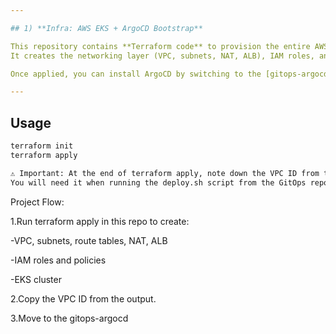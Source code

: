 ```yaml
---

## 1) **Infra: AWS EKS + ArgoCD Bootstrap**

This repository contains **Terraform code** to provision the entire AWS infrastructure for the WeatherApp DevOps project.  
It creates the networking layer (VPC, subnets, NAT, ALB), IAM roles, and an EKS cluster.  

Once applied, you can install ArgoCD by switching to the [gitops-argocd](https://github.com/your-org/gitops-argocd) repo.

---
```


## Usage

```bash
terraform init
terraform apply

⚠️ Important: At the end of terraform apply, note down the VPC ID from the Terraform output.
You will need it when running the deploy.sh script from the GitOps repo.
```
Project Flow:

1.Run terraform apply in this repo to create:

-VPC, subnets, route tables, NAT, ALB

-IAM roles and policies

-EKS cluster

2.Copy the VPC ID from the output.

3.Move to the gitops-argocd

